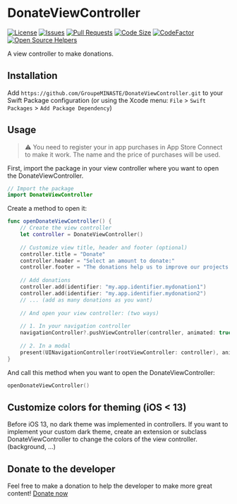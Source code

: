 # DonateViewController

[![License](https://img.shields.io/github/license/GroupeMINASTE/DonateViewController)](LICENSE)
[![Issues](https://img.shields.io/github/issues/GroupeMINASTE/DonateViewController)]()
[![Pull Requests](https://img.shields.io/github/issues-pr/GroupeMINASTE/DonateViewController)]()
[![Code Size](https://img.shields.io/github/languages/code-size/GroupeMINASTE/DonateViewController)]()
[![CodeFactor](https://www.codefactor.io/repository/github/groupeminaste/donateviewcontroller/badge)](https://www.codefactor.io/repository/github/groupeminaste/donateviewcontroller)
[![Open Source Helpers](https://www.codetriage.com/groupeminaste/donateviewcontroller/badges/users.svg)](https://www.codetriage.com/groupeminaste/donateviewcontroller)

A view controller to make donations.

## Installation

Add `https://github.com/GroupeMINASTE/DonateViewController.git` to your Swift Package configuration (or using the Xcode menu: `File` > `Swift Packages` > `Add Package Dependency`)

## Usage

> ⚠️ You need to register your in app purchases in App Store Connect to make it work. The name and the price of purchases will be used.

First, import the package in your view controller where you want to open the DonateViewController.

```swift
// Import the package
import DonateViewController
```

Create a method to open it:

```swift
func openDonateViewController() {
    // Create the view controller
    let controller = DonateViewController()
    
    // Customize view title, header and footer (optional)
    controller.title = "Donate"
    controller.header = "Select an amount to donate:"
    controller.footer = "The donations help us to improve our projects (...)"
    
    // Add donations
    controller.add(identifier: "my.app.identifier.mydonation1")
    controller.add(identifier: "my.app.identifier.mydonation2")
    // ... (add as many donations as you want)
    
    // And open your view controller: (two ways)
    
    // 1. In your navigation controller
    navigationController?.pushViewController(controller, animated: true)
    
    // 2. In a modal
    present(UINavigationController(rootViewController: controller), animated: true, completion: nil)
}
```

And call this method when you want to open the DonateViewController:

```swift
openDonateViewController()
```

## Customize colors for theming (iOS < 13)

Before iOS 13, no dark theme was implemented in controllers. If you want to implement your custom dark theme, create an extension or subclass DonateViewController to change the colors of the view controller. (background, ...)

## Donate to the developer

Feel free to make a donation to help the developer to make more great content! [Donate now](https://paypal.me/NathanFallet)

